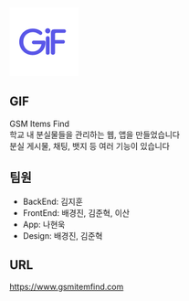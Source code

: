 ![gif](image.png)

## GIF
GSM Items Find <br>
학교 내 분실물들을 관리하는 웹, 앱을 만들었습니다 <br>
분실 게시물, 채팅, 뱃지 등 여러 기능이 있습니다

## 팀원
- BackEnd: 김지훈
- FrontEnd: 배경진, 김준혁, 이산
- App: 나현욱
- Design: 배경진, 김준혁

## URL
https://www.gsmitemfind.com
